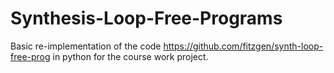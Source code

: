 # Synthesis-Loop-Free-Programs

Basic re-implementation of the code https://github.com/fitzgen/synth-loop-free-prog in python for the course work project.
